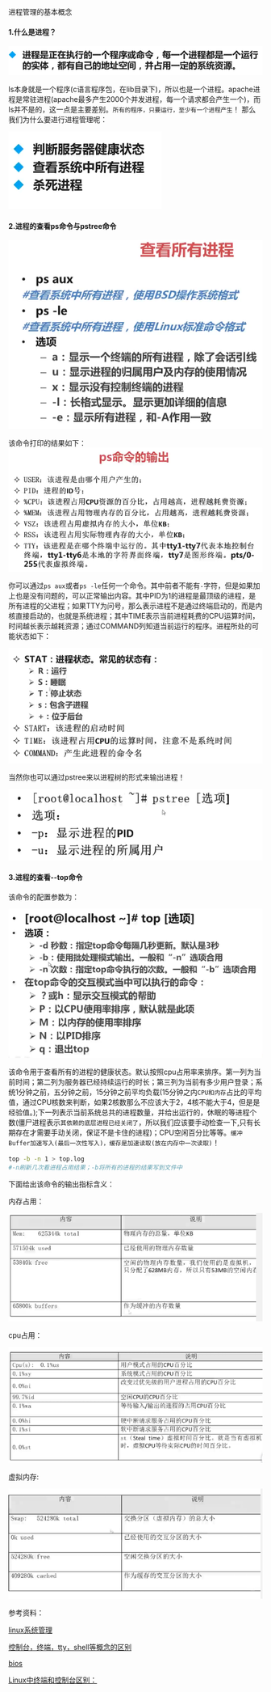 进程管理的基本概念

#### 1.什么是进程？
![](../../images/thread.PNG)

ls本身就是一个程序(c语言程序包，在lib目录下)，所以也是一个进程。apache进程是常驻进程(apache最多产生2000个并发进程，每一个请求都会产生一个)，而ls并不是的，这一点是主要差别。`所有的程序，只要运行，至少有一个进程产生`！
那么我们为什么要进行进程管理呢：

![](../../images/purpose.PNG)

#### 2.进程的查看ps命令与pstree命令
![](../../images/ps.PNG)

该命令打印的结果如下：
![](../../images/print.PNG)

你可以通过`ps aux`或者`ps -le`任何一个命令。其中前者不能有`-`字符，但是如果加上也是没有问题的，可以正常输出内容。其中PID为1的进程是最顶级的进程，是所有进程的父进程；如果TTY为问号，那么表示进程不是通过终端启动的，而是内核直接启动的，也就是系统进程；其中TIME表示当前进程耗费的CPU运算时间，时间越长表示越耗资源；通过COMMAND列知道当前运行的程序。进程所处的可能状态如下：

![](../../images/state.PNG)

当然你也可以通过pstree来以进程树的形式来输出进程！

![](../../images/pstree.PNG)

#### 3.进程的查看--top命令
该命令的配置参数为：

![](../../images/config.PNG)

该命令用于查看所有的进程的健康状态。默认按照cpu占用率来排序。第一列为当前时间；第二列为服务器已经持续运行的时长；第三列为当前有多少用户登录；系统1分钟之前，五分钟之前，15分钟之前平均负载(15分钟之内`CPU和内存`占比的平均值，通过CPU核数来判断，如果2核数那么不应该大于2，4核不能大于4，但是是经验值。);下一列表示当前系统总共的进程数量，并给出运行的，休眠的等进程个数(僵尸进程表示`其依赖的底层进程已经关闭了`，所以我们应该要手动检查一下,只有长期存在才需要手动关闭，保证不是卡住的进程)；CPU空闲百分比等等。`缓冲Buffer加速写入(最后一次性写入)，缓存是加速读取(放在内存中一次读取)`！

```bash
top -b -n 1 > top.log
#-n刷新几次看进程占用结果；-b将所有的进程的结果写到文件中
```
下面给出该命令的输出指标含义：

内存占用：

![](../../images/mem.PNG)

cpu占用：

![](../../images/cpu.PNG)

虚拟内存:

![](../../images/swap.PNG)


参考资料：

[linux系统管理](http://www.imooc.com/learn/583)

[控制台，终端，tty，shell等概念的区别](http://www.2cto.com/os/201403/282583.html)

[bios](http://baike.baidu.com/link?url=kOzNhEveSklj5z9VC7bXXoNjI5038C9B7GYhfLK9vdn_Nsmyszt2eYZnjr5WnkjVdcqxg-U0LET7w1zoVUuJoa)

[Linux中终端和控制台区别：](http://www.cnblogs.com/fah936861121/p/6435112.html)
